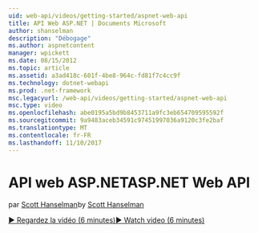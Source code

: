 ```yaml
---
uid: web-api/videos/getting-started/aspnet-web-api
title: API Web ASP.NET | Documents Microsoft
author: shanselman
description: "Débogage"
ms.author: aspnetcontent
manager: wpickett
ms.date: 08/15/2012
ms.topic: article
ms.assetid: a3ad418c-601f-4be8-964c-fd81f7c4cc9f
ms.technology: dotnet-webapi
ms.prod: .net-framework
msc.legacyurl: /web-api/videos/getting-started/aspnet-web-api
msc.type: video
ms.openlocfilehash: abe0195a5bd9b8453711a9fc3eb654709595592f
ms.sourcegitcommit: 9a9483aceb34591c97451997036a9120c3fe2baf
ms.translationtype: MT
ms.contentlocale: fr-FR
ms.lasthandoff: 11/10/2017
---
```

<a name="aspnet-web-api"></a><span data-ttu-id="8d0d9-103">API web ASP.NET</span><span class="sxs-lookup"><span data-stu-id="8d0d9-103">ASP.NET Web API</span></span>
====================
<span data-ttu-id="8d0d9-104">par [Scott Hanselman](https://github.com/shanselman)</span><span class="sxs-lookup"><span data-stu-id="8d0d9-104">by [Scott Hanselman](https://github.com/shanselman)</span></span>

[<span data-ttu-id="8d0d9-105">&#9654; Regardez la vidéo (6 minutes)</span><span class="sxs-lookup"><span data-stu-id="8d0d9-105">&#9654; Watch video (6 minutes)</span></span>](https://channel9.msdn.com/Blogs/ASP-NET-Site-Videos/aspnet-web-api)
